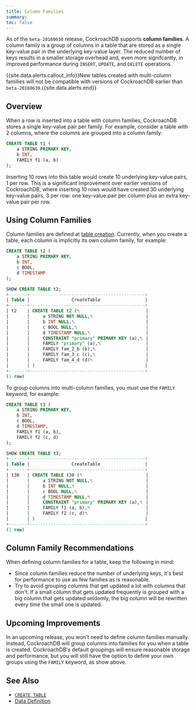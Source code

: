 ```yaml
---
title: Column Families
summary: 
toc: false
---
```


As of the `beta-20160630` release, CockroachDB supports **column families**. A column family is a group of columns in a table that are stored as a single key-value pair in the underlying key-value layer. The reduced number of keys results in a smaller storage overhead and, even more signifcantly, in improved performance during `INSERT`, `UPDATE`, and `DELETE` operations.

{{site.data.alerts.callout_info}}New tables created with multi-column families will not be compatible with versions of CockroachDB earlier than <code>beta-20160630</code>.{{site.data.alerts.end}}

<div id="toc"></div>

## Overview

When a row is inserted into a table with column families, CockroachDB stores a single key-value pair per family. For example, consider a table with 2 columns, where the columns are grouped into a column family:

~~~ sql
CREATE TABLE t1 (
    a STRING PRIMARY KEY, 
    b INT,
    FAMILY f1 (a, b) 
);
~~~

Inserting 10 rows into this table would create 10 underlying key-value pairs, 1 per row. This is a significant improvement over earlier versions of CockroachDB, where inserting 10 rows would have created 30 underlying key-value pairs, 3 per row: one key-value pair per column plus an extra key-value pair per row.  

## Using Column Families

Column families are defined at [table creation](create-table.html). Currently, when you create a table, each column is implicitly its own column family, for example:

~~~ sql
CREATE TABLE t2 (
    a STRING PRIMARY KEY, 
    b INT,
    c BOOL,
    d TIMESTAMP
);

SHOW CREATE TABLE t2;
+-------+--------------------------------------------+
| Table |                CreateTable                 |
+-------+--------------------------------------------+
| t2    | CREATE TABLE t2 (␤                         |
|       |     a STRING NOT NULL,␤                    |
|       |     b INT NULL,␤                           |
|       |     c BOOL NULL,␤                          |
|       |     d TIMESTAMP NULL,␤                     |
|       |     CONSTRAINT "primary" PRIMARY KEY (a),␤ |
|       |     FAMILY "primary" (a),␤                 |
|       |     FAMILY fam_2_b (b),␤                   |
|       |     FAMILY fam_3_c (c),␤                   |
|       |     FAMILY fam_4_d (d)␤                    |
|       | )                                          |
+-------+--------------------------------------------+
(1 row)
~~~

To group columns into multi-column families, you must use the `FAMILY` keyword, for example:

~~~ sql
CREATE TABLE t3 (
    a STRING PRIMARY KEY, 
    b INT,
    c BOOL,
    d TIMESTAMP,
    FAMILY f1 (a, b),
    FAMILY f2 (c, d)
);

SHOW CREATE TABLE t3;
+-------+--------------------------------------------+
| Table |                CreateTable                 |
+-------+--------------------------------------------+
| t30   | CREATE TABLE t30 (␤                        |
|       |     a STRING NOT NULL,␤                    |
|       |     b INT NULL,␤                           |
|       |     c BOOL NULL,␤                          |
|       |     d TIMESTAMP NULL,␤                     |
|       |     CONSTRAINT "primary" PRIMARY KEY (a),␤ |
|       |     FAMILY f1 (a, b),␤                     |
|       |     FAMILY f2 (c, d)␤                      |
|       | )                                          |
+-------+--------------------------------------------+
(1 row)
~~~

## Column Family Recommendations

When defining column families for a table, keep the following in mind:

- Since column families reduce the number of underlying keys, it's best for performance to use as few families as is reasonable.
- Try to avoid grouping columns that get updated a lot with columns that don't. If a small column that gets updated frequently is grouped with a big column that gets updated seldomly, the big column will be rewritten every time the small one is updated.  

## Upcoming Improvements

In an upcoming release, you won't need to define column families manually. Instead, CockroachDB will group columns into families for you when a table is created. CockroachDB's default groupings will ensure reasonable storage and performance, but you will still have the option to define your own groups using the `FAMILY` keyword, as show above. 

## See Also

- [`CREATE TABLE`](create-table.html)
- [Data Definition](data-definition.html)
